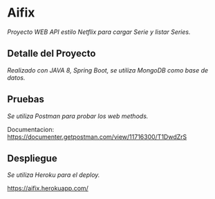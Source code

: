# Aifix

_Proyecto WEB API estilo Netflix para cargar Serie y listar Series._

## Detalle del Proyecto

_Realizado con JAVA 8, Spring Boot, se utiliza MongoDB como base de datos._

## Pruebas

_Se utiliza Postman para probar los web methods._

Documentacion: 
https://documenter.getpostman.com/view/11716300/T1DwdZrS

## Despliegue

_Se utiliza Heroku para el deploy._

https://aifix.herokuapp.com/

